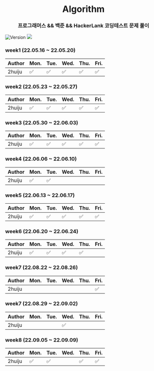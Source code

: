 <h1 align="center"> Algorithm </h1>
<h3 align="center"> 프로그래머스 && 백준 && HackerLank 코딩테스트 문제 풀이</h3>
<p>
  <img alt="Version" src="https://img.shields.io/badge/version-1.0-blue.svg?cacheSeconds=2592000" />
  <a href="https://github.com/2huiju/programmers" target="_blank"> </a>
  <a href="https://hits.seeyoufarm.com"><img src="https://hits.seeyoufarm.com/api/count/incr/badge.svg?url=https%3A%2F%2Fgithub.com%2F2huiju%2Fprogrammers&count_bg=%23FF963B&title_bg=%23555555&icon=instacart.svg&icon_color=%23FF9420&title=hits&edge_flat=false"/></a>
</p>

### week1 (22.05.16 ~ 22.05.20)

| Author | Mon.               | Tue.               | Wed.               | Thu.               | Fri.               |
| ------ | ------------------ | ------------------ | ------------------ | ------------------ | ------------------ |
| 2huiju | :white_check_mark: | :white_check_mark: | :white_check_mark: | :white_check_mark: | :white_check_mark: |

### week2 (22.05.23 ~ 22.05.27)

| Author | Mon.               | Tue.               | Wed.               | Thu.               | Fri.               |
| ------ | ------------------ | ------------------ | ------------------ | ------------------ | ------------------ |
| 2huiju | :white_check_mark: | :white_check_mark: | :white_check_mark: | :white_check_mark: | :white_check_mark: |

### week3 (22.05.30 ~ 22.06.03)

| Author | Mon.               | Tue.               | Wed.               | Thu.               | Fri.               |
| ------ | ------------------ | ------------------ | ------------------ | ------------------ | ------------------ |
| 2huiju | :white_check_mark: | :white_check_mark: | :white_check_mark: | :white_check_mark: | :white_check_mark: |

### week4 (22.06.06 ~ 22.06.10)

| Author | Mon.               | Tue.               | Wed. | Thu. | Fri. |
| ------ | ------------------ | ------------------ | ---- | ---- | ---- |
| 2huiju | :white_check_mark: | :white_check_mark: |      |      |      |

### week5 (22.06.13 ~ 22.06.17)

| Author | Mon.               | Tue.               | Wed.               | Thu.               | Fri.               |
| ------ | ------------------ | ------------------ | ------------------ | ------------------ | ------------------ |
| 2huiju | :white_check_mark: | :white_check_mark: | :white_check_mark: | :white_check_mark: | :white_check_mark: |

### week6 (22.06.20 ~ 22.06.24)

| Author | Mon.               | Tue.               | Wed.               | Thu.               | Fri. |
| ------ | ------------------ | ------------------ | ------------------ | ------------------ | ---- |
| 2huiju | :white_check_mark: | :white_check_mark: | :white_check_mark: | :white_check_mark: |      |

### week7 (22.08.22 ~ 22.08.26)

| Author | Mon. | Tue. | Wed. | Thu. | Fri.               |
| ------ | ---- | ---- | ---- | ---- | ------------------ |
| 2huiju |      |      |      |      | :white_check_mark: |

### week7 (22.08.29 ~ 22.09.02)

| Author | Mon. | Tue. | Wed.               | Thu. | Fri. |
| ------ | ---- | ---- | ------------------ | ---- | ---- |
| 2huiju |      |      | :white_check_mark: |      |      |

### week8 (22.09.05 ~ 22.09.09)

| Author | Mon.               | Tue.               | Wed. | Thu.               | Fri.               |
| ------ | ------------------ | ------------------ | ---- | ------------------ | ------------------ |
| 2huiju | :white_check_mark: | :white_check_mark: |      | :white_check_mark: | :white_check_mark: |
